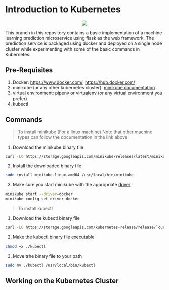 # Introduction to Kubernetes


<p align="center">
  <img src="images/architecture/arch_2.png"/>
</p>

This branch in this repository contains a basic implementation of a machine learning prediction microservice using flask as the web framework. The prediction service is packaged using docker and deployed on a single node cluster while experimenting with some of the basic commands in Kubernetes.

## Pre-Requisites
1. Docker: https://www.docker.com/, https://hub.docker.com/
2. minikube (or any other kubernetes cluster): [minikube documentation](https://minikube.sigs.k8s.io/docs/start/#:~:text=Download%20and%20run%20the%20installer%20for%20the%20latest%20release.&text=Add%20the%20minikube.exe%20binary,to%20run%20PowerShell%20as%20Administrator.&text=If%20you%20used%20a%20terminal,reopen%20it%20before%20running%20minikube.)
3. virtual environment: pipenv or virtualenv (or any virtual environment you prefer)
5. kubectl

## Commands

> To install minikube (For a linux machine) Note that other machine types can follow the documentation in the link above
1. Download the minikube binary file
```bash
curl -LO https://storage.googleapis.com/minikube/releases/latest/minikube-linux-amd64
```
2. Install the downloaded binary file
```bash
sudo install minikube-linux-amd64 /usr/local/bin/minikube
```
3. Make sure you start minikube with the appropriate [driver](https://minikube.sigs.k8s.io/docs/drivers/)
```bash
minikube start --driver=docker
minikube config set driver docker
```

> To install kubectl
1. Download the kubectl binary file
```bash
curl -LO https://storage.googleapis.com/kubernetes-release/release/`curl -s https://storage.googleapis.com/kubernetes-release/release/stable.txt`/bin/linux/amd64/kubectl
```
2. Make the kubectl binary file executable
```bash
chmod +x ./kubectl
```
3. Move trhe binary file to your path
```bash
sudo mv ./kubectl /usr/local/bin/kubectl
```

## Working on the Kubernetes Cluster

